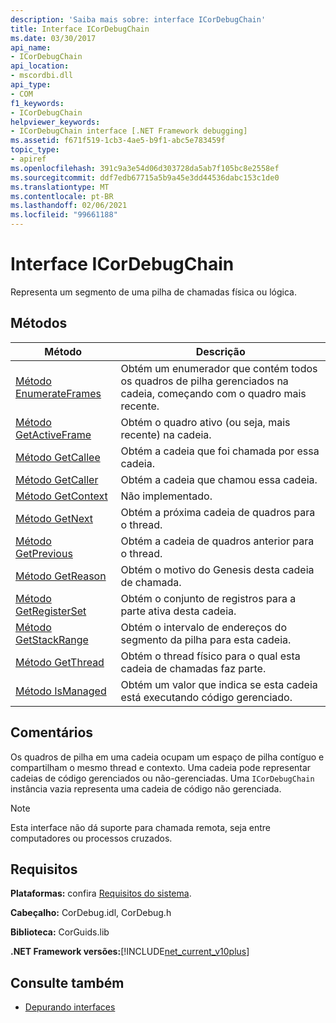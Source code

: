 ```yaml
---
description: 'Saiba mais sobre: interface ICorDebugChain'
title: Interface ICorDebugChain
ms.date: 03/30/2017
api_name:
- ICorDebugChain
api_location:
- mscordbi.dll
api_type:
- COM
f1_keywords:
- ICorDebugChain
helpviewer_keywords:
- ICorDebugChain interface [.NET Framework debugging]
ms.assetid: f671f519-1cb3-4ae5-b9f1-abc5e783459f
topic_type:
- apiref
ms.openlocfilehash: 391c9a3e54d06d303728da5ab7f105bc8e2558ef
ms.sourcegitcommit: ddf7edb67715a5b9a45e3dd44536dabc153c1de0
ms.translationtype: MT
ms.contentlocale: pt-BR
ms.lasthandoff: 02/06/2021
ms.locfileid: "99661188"
---
```

# <a name="icordebugchain-interface"></a>Interface ICorDebugChain

Representa um segmento de uma pilha de chamadas física ou lógica.  
  
## <a name="methods"></a>Métodos  
  
|Método|Descrição|  
|------------|-----------------|  
|[Método EnumerateFrames](icordebugchain-enumerateframes-method.md)|Obtém um enumerador que contém todos os quadros de pilha gerenciados na cadeia, começando com o quadro mais recente.|  
|[Método GetActiveFrame](icordebugchain-getactiveframe-method.md)|Obtém o quadro ativo (ou seja, mais recente) na cadeia.|  
|[Método GetCallee](icordebugchain-getcallee-method.md)|Obtém a cadeia que foi chamada por essa cadeia.|  
|[Método GetCaller](icordebugchain-getcaller-method.md)|Obtém a cadeia que chamou essa cadeia.|  
|[Método GetContext](icordebugchain-getcontext-method.md)|Não implementado.|  
|[Método GetNext](icordebugchain-getnext-method.md)|Obtém a próxima cadeia de quadros para o thread.|  
|[Método GetPrevious](icordebugchain-getprevious-method.md)|Obtém a cadeia de quadros anterior para o thread.|  
|[Método GetReason](icordebugchain-getreason-method.md)|Obtém o motivo do Genesis desta cadeia de chamada.|  
|[Método GetRegisterSet](icordebugchain-getregisterset-method.md)|Obtém o conjunto de registros para a parte ativa desta cadeia.|  
|[Método GetStackRange](icordebugchain-getstackrange-method.md)|Obtém o intervalo de endereços do segmento da pilha para esta cadeia.|  
|[Método GetThread](icordebugchain-getthread-method.md)|Obtém o thread físico para o qual esta cadeia de chamadas faz parte.|  
|[Método IsManaged](icordebugchain-ismanaged-method.md)|Obtém um valor que indica se esta cadeia está executando código gerenciado.|  
  
## <a name="remarks"></a>Comentários  

 Os quadros de pilha em uma cadeia ocupam um espaço de pilha contíguo e compartilham o mesmo thread e contexto. Uma cadeia pode representar cadeias de código gerenciados ou não-gerenciadas. Uma `ICorDebugChain` instância vazia representa uma cadeia de código não gerenciada.  
  
> [!NOTE]
> Esta interface não dá suporte para chamada remota, seja entre computadores ou processos cruzados.  
  
## <a name="requirements"></a>Requisitos  

 **Plataformas:** confira [Requisitos do sistema](../../get-started/system-requirements.md).  
  
 **Cabeçalho:** CorDebug.idl, CorDebug.h  
  
 **Biblioteca:** CorGuids.lib  
  
 **.NET Framework versões:**[!INCLUDE[net_current_v10plus](../../../../includes/net-current-v10plus-md.md)]  
  
## <a name="see-also"></a>Consulte também

- [Depurando interfaces](debugging-interfaces.md)
